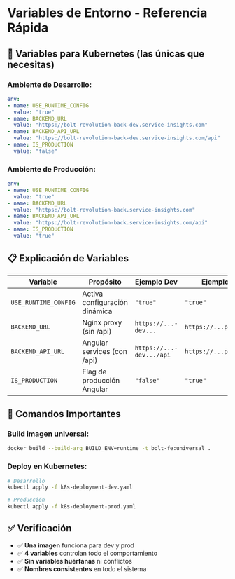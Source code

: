 # Variables de Entorno - Referencia Rápida

## 🎯 **Variables para Kubernetes (las únicas que necesitas)**

### **Ambiente de Desarrollo:**
```yaml
env:
- name: USE_RUNTIME_CONFIG
  value: "true"
- name: BACKEND_URL
  value: "https://bolt-revolution-back-dev.service-insights.com"
- name: BACKEND_API_URL
  value: "https://bolt-revolution-back-dev.service-insights.com/api"
- name: IS_PRODUCTION
  value: "false"
```

### **Ambiente de Producción:**
```yaml
env:
- name: USE_RUNTIME_CONFIG
  value: "true"
- name: BACKEND_URL
  value: "https://bolt-revolution-back.service-insights.com"
- name: BACKEND_API_URL
  value: "https://bolt-revolution-back.service-insights.com/api"
- name: IS_PRODUCTION
  value: "true"
```

## 📋 **Explicación de Variables**

| Variable | Propósito | Ejemplo Dev | Ejemplo Prod |
|----------|-----------|-------------|--------------|
| `USE_RUNTIME_CONFIG` | Activa configuración dinámica | `"true"` | `"true"` |
| `BACKEND_URL` | Nginx proxy (sin /api) | `https://...-dev...` | `https://...prod...` |
| `BACKEND_API_URL` | Angular services (con /api) | `https://...-dev.../api` | `https://...prod.../api` |
| `IS_PRODUCTION` | Flag de producción Angular | `"false"` | `"true"` |

## 🚀 **Comandos Importantes**

### Build imagen universal:
```bash
docker build --build-arg BUILD_ENV=runtime -t bolt-fe:universal .
```

### Deploy en Kubernetes:
```bash
# Desarrollo
kubectl apply -f k8s-deployment-dev.yaml

# Producción  
kubectl apply -f k8s-deployment-prod.yaml
```

## ✅ **Verificación**
- ✅ **Una imagen** funciona para dev y prod
- ✅ **4 variables** controlan todo el comportamiento
- ✅ **Sin variables huérfanas** ni conflictos
- ✅ **Nombres consistentes** en todo el sistema